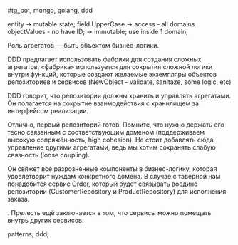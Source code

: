 #tg_bot, mongo, golang, ddd

entity ->  mutable state; field UpperCase -> access - all domains
objectValues - no have ID; -> immutable;  use inside 1 domain;

Роль агрегатов — быть объектом бизнес-логики.

DDD предлагает использовать фабрики для создания сложных агрегатов,
«фабрика» используется для сокрытия сложной логики внутри функций, которые создают желаемые экземпляры объектов репозиториев и сервисов
(NewObject - validate, sanitaze, some logic, etc)

DDD говорит, что репозитории должны хранить и управлять агрегатами.
Он полагается на сокрытие взаимодействия с хранилищем за интерфейсом реализации.

Отлично, первый репозиторий готов. Помните, что нужно держать его тесно связанным с соответствующим доменом (поддерживаем высокую сопряжённость, high cohesion).
Не стоит добавлять сюда управление другими агрегатами, ведь мы хотим сохранять слабую связность (loose coupling).

Он свяжет все разрозненные компоненты в бизнес-логику, которая удовлетворит нуждам конкретного домена. В случае с таверной нам понадобится сервис Order, который будет связывать воедино репозитории (CustomerRepository и ProductRepository) для исполнения заказа.

. Прелесть ещё заключается в том, что сервисы можно помещать внутрь других сервисов.

patterns; ddd; 
